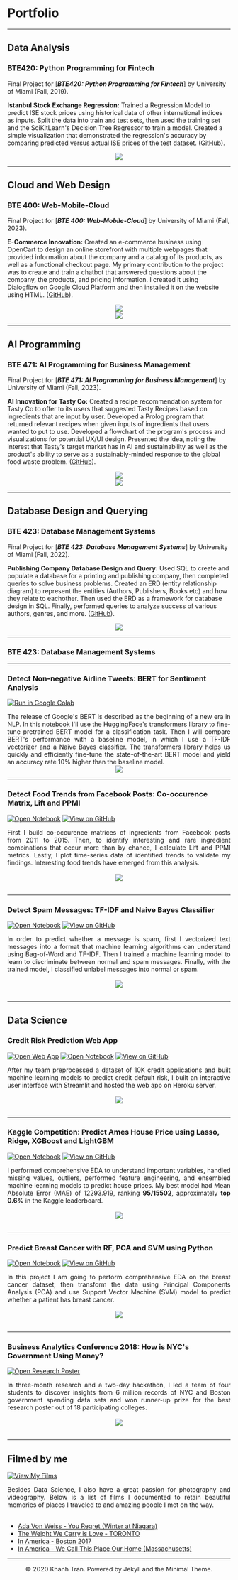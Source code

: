 # Portfolio
---
## Data Analysis

### BTE420: Python Programming for Fintech

Final Project for [***BTE420: Python Programming for Fintech***] by University of Miami (Fall, 2019).

**Istanbul Stock Exchange Regression:** Trained a Regression Model to predict ISE stock prices using historical data of other international indices as inputs. Split the data into train and test sets, then used the training set and the SciKitLearn's Decision Tree Regressor to train a model. Created a simple visualization that demonstrated the regression's accuracy by comparing predicted versus actual ISE prices of the test dataset.  ([GitHub](https://github.com/chriskhanhtran/CS224n-NLP-Solutions/tree/master/assignments/)).


<center><img src="images/fintechgraph.png"/></center>

---
## Cloud and Web Design

### BTE 400: Web-Mobile-Cloud

Final Project for [***BTE 400: Web-Mobile-Cloud***] by University of Miami (Fall, 2023).

**E-Commerce Innovation:** Created an e-commerce business using OpenCart to design an online storefront with multiple webpages that provided information about the company and a catalog of its products, as well as a functional checkout page. My primary contribution to the project was to create and train a chatbot that answered questions about the company, the products, and pricing information. I created it using Dialogflow on Google Cloud Platform and then installed it on the website using HTML. ([GitHub](https://github.com/chriskhanhtran/CS224n-NLP-Solutions/tree/master/assignments/)).

<center><img src="images/Dflow1.png"/></center>
<center><img src="images/opencart.png"/></center>

---

## AI Programming

### BTE 471: AI Programming for Business Management

Final Project for [***BTE 471: AI Programming for Business Management***] by University of Miami (Fall, 2023).

**AI Innovation for Tasty Co:** Created a recipe recommendation system for Tasty Co to offer to its users that suggested Tasty Recipes based on ingredients that are input by user. Developed a Prolog program that returned relevant recipes when given inputs of ingredients that users wanted to put to use. Developed a flowchart of the program's process and visualizations for potential UX/UI design. Presented the idea, noting the interest that Tasty's target market has in AI and sustainability as well as the product's ability to serve as a sustainably-minded response to the global food waste problem. ([GitHub](https://github.com/chriskhanhtran/CS224n-NLP-Solutions/tree/master/assignments/)).

<center><img src="images/foodviz.png"/></center>
<center><img src="images/foodflow.png"/></center>

---
## Database Design and Querying

### BTE 423: Database Management Systems

Final Project for [***BTE 423: Database Management Systems***] by University of Miami (Fall, 2022).

**Publishing Company Database Design and Query:** Used SQL to create and populate a database for a printing and publishing company, then completed queries to solve business problems. Created an ERD (entity relationship diagram) to represent the entities (Authors, Publishers, Books etc) and how they relate to eachother. Then used the ERD as a framework for database design in SQL. Finally, performed queries to analyze success of various authors, genres, and more. ([GitHub](https://github.com/chriskhanhtran/CS224n-NLP-Solutions/tree/master/assignments/)).


<center><img src="images/nlp.png"/></center>

---

### BTE 423: Database Management Systems



---

### Detect Non-negative Airline Tweets: BERT for Sentiment Analysis

[![Run in Google Colab](https://img.shields.io/badge/Colab-Run_in_Google_Colab-blue?logo=Google&logoColor=FDBA18)](https://colab.research.google.com/drive/1f32gj5IYIyFipoINiC8P3DvKat-WWLUK)

<div style="text-align: justify">The release of Google's BERT is described as the beginning of a new era in NLP. In this notebook I'll use the HuggingFace's transformers library to fine-tune pretrained BERT model for a classification task. Then I will compare BERT's performance with a baseline model, in which I use a TF-IDF vectorizer and a Naive Bayes classifier. The transformers library helps us quickly and efficiently fine-tune the state-of-the-art BERT model and yield an accuracy rate 10% higher than the baseline model.</div>

<center><img src="images/BERT-classification.png"/></center>

---
### Detect Food Trends from Facebook Posts: Co-occurence Matrix, Lift and PPMI

[![Open Notebook](https://img.shields.io/badge/Jupyter-Open_Notebook-blue?logo=Jupyter)](projects/detect-food-trends-facebook.html)
[![View on GitHub](https://img.shields.io/badge/GitHub-View_on_GitHub-blue?logo=GitHub)](https://github.com/chriskhanhtran/facebook-detect-food-trends)

<div style="text-align: justify">First I build co-occurence matrices of ingredients from Facebook posts from 2011 to 2015. Then, to identify interesting and rare ingredient combinations that occur more than by chance, I calculate Lift and PPMI metrics. Lastly, I plot time-series data of identified trends to validate my findings. Interesting food trends have emerged from this analysis.</div>
<br>
<center><img src="images/fb-food-trends.png"></center>
<br>

---
### Detect Spam Messages: TF-IDF and Naive Bayes Classifier

[![Open Notebook](https://img.shields.io/badge/Jupyter-Open_Notebook-blue?logo=Jupyter)](projects/detect-spam-nlp.html)
[![View on GitHub](https://img.shields.io/badge/GitHub-View_on_GitHub-blue?logo=GitHub)](https://github.com/chriskhanhtran/detect-spam-messages-nlp/blob/master/detect-spam-nlp.ipynb)

<div style="text-align: justify">In order to predict whether a message is spam, first I vectorized text messages into a format that machine learning algorithms can understand using Bag-of-Word and TF-IDF. Then I trained a machine learning model to learn to discriminate between normal and spam messages. Finally, with the trained model, I classified unlabel messages into normal or spam.</div>
<br>
<center><img src="images/detect-spam-nlp.png"/></center>
<br>

---
## Data Science

### Credit Risk Prediction Web App

[![Open Web App](https://img.shields.io/badge/Heroku-Open_Web_App-blue?logo=Heroku)](http://credit-risk.herokuapp.com/)
[![Open Notebook](https://img.shields.io/badge/Jupyter-Open_Notebook-blue?logo=Jupyter)](https://github.com/chriskhanhtran/credit-risk-prediction/blob/master/documents/Notebook.ipynb)
[![View on GitHub](https://img.shields.io/badge/GitHub-View_on_GitHub-blue?logo=GitHub)](https://github.com/chriskhanhtran/credit-risk-prediction)

<div style="text-align: justify">After my team preprocessed a dataset of 10K credit applications and built machine learning models to predict credit default risk, I built an interactive user interface with Streamlit and hosted the web app on Heroku server.</div>
<br>
<center><img src="images/credit-risk-webapp.png"/></center>
<br>

---
### Kaggle Competition: Predict Ames House Price using Lasso, Ridge, XGBoost and LightGBM

[![Open Notebook](https://img.shields.io/badge/Jupyter-Open_Notebook-blue?logo=Jupyter)](projects/ames-house-price.html)
[![View on GitHub](https://img.shields.io/badge/GitHub-View_on_GitHub-blue?logo=GitHub)](https://github.com/chriskhanhtran/kaggle-house-price/blob/master/ames-house-price.ipynb)

<div style="text-align: justify">I performed comprehensive EDA to understand important variables, handled missing values, outliers, performed feature engineering, and ensembled machine learning models to predict house prices. My best model had Mean Absolute Error (MAE) of 12293.919, ranking <b>95/15502</b>, approximately <b>top 0.6%</b> in the Kaggle leaderboard.</div>
<br>
<center><img src="images/ames-house-price.jpg"/></center>
<br>

---
### Predict Breast Cancer with RF, PCA and SVM using Python

[![Open Notebook](https://img.shields.io/badge/Jupyter-Open_Notebook-blue?logo=Jupyter)](projects/breast-cancer.html)
[![View on GitHub](https://img.shields.io/badge/GitHub-View_on_GitHub-blue?logo=GitHub)](https://github.com/chriskhanhtran/predict-breast-cancer-with-rf-pca-svm/blob/master/breast-cancer.ipynb)

<div style="text-align: justify">In this project I am going to perform comprehensive EDA on the breast cancer dataset, then transform the data using Principal Components Analysis (PCA) and use Support Vector Machine (SVM) model to predict whether a patient has breast cancer.</div>
<br>
<center><img src="images/breast-cancer.png"/></center>
<br>

---
### Business Analytics Conference 2018: How is NYC's Government Using Money?

[![Open Research Poster](https://img.shields.io/badge/PDF-Open_Research_Poster-blue?logo=adobe-acrobat-reader&logoColor=white)](pdf/bac2018.pdf)

<div style="text-align: justify">In three-month research and a two-day hackathon, I led a team of four students to discover insights from 6 million records of NYC and Boston government spending data sets and won runner-up prize for the best research poster out of 18 participating colleges.</div>
<br>
<center><img src="images/bac2018.JPG"/></center>
<br>

---
## Filmed by me

[![View My Films](https://img.shields.io/badge/YouTube-View_My_Films-grey?logo=youtube&labelColor=FF0000)](https://www.youtube.com/watch?v=vfZwdEWgUPE)

<div style="text-align: justify">Besides Data Science, I also have a great passion for photography and videography. Below is a list of films I documented to retain beautiful memories of places I traveled to and amazing people I met on the way.</div>
<br>

- [Ada Von Weiss - You Regret (Winter at Niagara)](https://www.youtube.com/watch?v=-5esqvmPnHI)
- [The Weight We Carry is Love - TORONTO](https://www.youtube.com/watch?v=vfZwdEWgUPE)
- [In America - Boston 2017](https://www.youtube.com/watch?v=YdXufiebgyc)
- [In America - We Call This Place Our Home (Massachusetts)](https://www.youtube.com/watch?v=jzfcM_iO0FU)

---
<center>© 2020 Khanh Tran. Powered by Jekyll and the Minimal Theme.</center>
